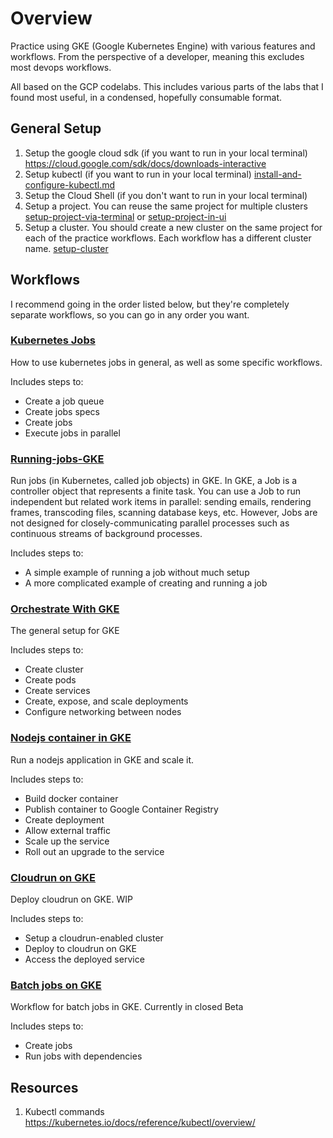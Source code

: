 # Overview
Practice using GKE (Google Kubernetes Engine) with various features and workflows. From the perspective of a developer, meaning this excludes most devops workflows. 

All based on the GCP codelabs. This includes various parts of the labs that I found most useful, in a condensed, hopefully consumable format.

## General Setup
1. Setup the google cloud sdk (if you want to run in your local terminal) https://cloud.google.com/sdk/docs/downloads-interactive
2. Setup kubectl (if you want to run in your local terminal) [install-and-configure-kubectl.md](orchestrate-with-kubernetes/setup/install-and-configure-kubectl.md)
3. Setup the Cloud Shell (if you don't want to run in your local terminal)
4. Setup a project. You can reuse the same project for multiple clusters [setup-project-via-terminal](setup/setup-project.sh) or [setup-project-in-ui](setup-project-in-ui.md)
5. Setup a cluster. You should create a new cluster on the same project for each of the practice workflows. Each workflow has a different cluster name. [setup-cluster](setup/setup-cluster.sh)

## Workflows
I recommend going in the order listed below, but they're completely separate workflows, so you can go in any order you want. 

### [Kubernetes Jobs](kubernetes-jobs)
How to use kubernetes jobs in general, as well as some specific workflows.

Includes steps to:
* Create a job queue
* Create jobs specs
* Create jobs
* Execute jobs in parallel

### [Running-jobs-GKE](running-jobs-gke)
Run jobs (in Kubernetes, called job objects) in GKE. In GKE, a Job is a controller object that represents a finite task. You can use a Job to run independent but related work items in parallel: sending emails, rendering frames, transcoding files, scanning database keys, etc. However, Jobs are not designed for closely-communicating parallel processes such as continuous streams of background processes.

Includes steps to:
* A simple example of running a job without much setup
* A more complicated example of creating and running a job

### [Orchestrate With GKE](orchestrate-with-gke)
The general setup for GKE

Includes steps to:
* Create cluster
* Create pods
* Create services
* Create, expose, and scale deployments
* Configure networking between nodes

### [Nodejs container in GKE](nodejs-container-gke)
Run a nodejs application in GKE and scale it.

Includes steps to:
* Build docker container
* Publish container to Google Container Registry
* Create deployment
* Allow external traffic
* Scale up the service
* Roll out an upgrade to the service

### [Cloudrun on GKE](cloudrun-on-gke)
Deploy cloudrun on GKE. WIP

Includes steps to:
* Setup a cloudrun-enabled cluster
* Deploy to cloudrun on GKE
* Access the deployed service

### [Batch jobs on GKE](batch-jobs-on-gke)
Workflow for batch jobs in GKE. Currently in closed Beta

Includes steps to:
* Create jobs
* Run jobs with dependencies


## Resources
1. Kubectl commands https://kubernetes.io/docs/reference/kubectl/overview/